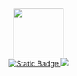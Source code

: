 <div id="header" align="center" bgcolor="teal">
  <img src="https://media.giphy.com/media/iIGT8Y1rOYhBpdHh1C/giphy.gif" width="100"/>
</div>
<div align="center">
  <a href="https://www.linkedin.com/in/prunovroman-devops/">
    <img alt="Static Badge" src="https://img.shields.io/badge/LinkedIn-blue?style=flat&logo=LinkedIn">      
  </a>
    <img src="https://komarev.com/ghpvc/?username=prunovroman&color=green">
</div>




